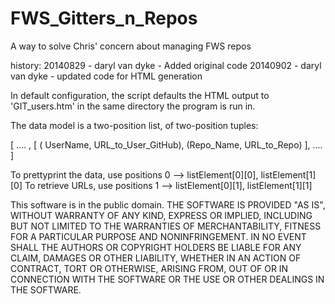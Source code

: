 FWS_Gitters_n_Repos
===================

A way to solve Chris' concern about managing FWS repos

history:
	20140829 - daryl van dyke - Added original code
	20140902 - daryl van dyke - updated code for HTML generation




In default configuration, the script defaults the HTML output to 'GIT_users.htm' 
in the same directory the program is run in.  

The data model is a two-position list, of two-position tuples:

[ ....  , [ ( UserName, URL_to_User_GitHub), (Repo_Name, URL_to_Repo) ], .... ]

To prettyprint the data, use positions 0 -->    listElement[0][0], listElement[1][0]
To retrieve URLs, use positions 1        -->    listElement[0][1], listElement[1][1]


This software is in the public domain.  THE SOFTWARE IS PROVIDED "AS IS", WITHOUT WARRANTY OF ANY KIND, EXPRESS OR IMPLIED, INCLUDING BUT NOT LIMITED TO THE WARRANTIES OF MERCHANTABILITY, FITNESS FOR A PARTICULAR PURPOSE AND NONINFRINGEMENT. IN NO EVENT SHALL THE AUTHORS OR COPYRIGHT HOLDERS BE LIABLE FOR ANY CLAIM, DAMAGES OR OTHER LIABILITY, WHETHER IN AN ACTION OF CONTRACT, TORT OR OTHERWISE, ARISING FROM, OUT OF OR IN CONNECTION WITH THE SOFTWARE OR THE USE OR OTHER DEALINGS IN THE SOFTWARE.
